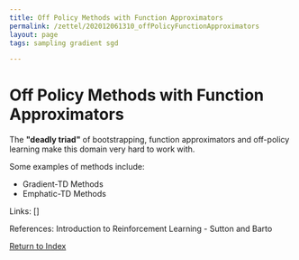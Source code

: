 ```yaml
---
title: Off Policy Methods with Function Approximators
permalink: /zettel/202012061310_offPolicyFunctionApproximators
layout: page
tags: sampling gradient sgd

---
```

# Off Policy Methods with Function Approximators

The **"deadly triad"** of bootstrapping, function approximators and off-policy learning make this
domain very hard to work with.

Some examples of methods include:
- Gradient-TD Methods
- Emphatic-TD Methods

Links: []

References: Introduction to Reinforcement Learning - Sutton and Barto

[Return to Index](index)